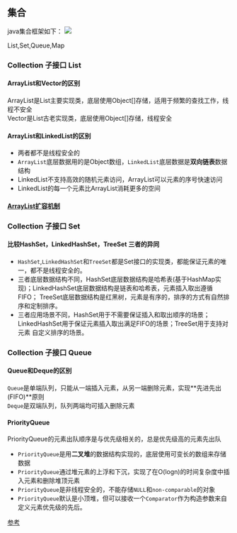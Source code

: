 ## 集合
java集合框架如下：
![](https://camo.githubusercontent.com/db8ac1b473b20570f0c55c0ba097b9a41873419c05c3f1ab6861036a2e67efc8/68747470733a2f2f67756964652d626c6f672d696d616765732e6f73732d636e2d7368656e7a68656e2e616c6979756e63732e636f6d2f6769746875622f6a61766167756964652f6a6176612f636f6c6c656374696f6e2f6a6176612d636f6c6c656374696f6e2d6869657261726368792e706e67)

List,Set,Queue,Map

### Collection 子接口 List
#### ArrayList和Vector的区别
ArrayList是List主要实现类，底层使用Object[]存储，适用于频繁的查找工作，线程不安全  
Vector是List古老实现类，底层使用Object[]存储，线程安全

#### ArrayList和LinkedList的区别
- 两者都不是线程安全的
- `ArrayList`底层数据用的是Object数组，`LinkedList`底层数据是**双向链表**数据结构
- LinkedList不支持高效的随机元素访问，ArrayList可以元素的序号快速访问
- LinkedList的每一个元素比ArrayList消耗更多的空间

#### [ArrayList扩容机制](https://javaguide.cn/java/collection/arraylist-source-code.html#_3-1-%E5%85%88%E4%BB%8E-arraylist-%E7%9A%84%E6%9E%84%E9%80%A0%E5%87%BD%E6%95%B0%E8%AF%B4%E8%B5%B7)

### Collection 子接口 Set

#### 比较HashSet，LinkedHashSet，TreeSet 三者的异同
- `HashSet`,`LinkedHashSet`和`TreeSet`都是Set接口的实现类，都能保证元素的唯一，都不是线程安全的。
- 三者底层数据结构不同，HashSet底层数据结构是哈希表(基于HashMap实现)；LinkedHashSet底层数据结构是链表和哈希表，元素插入取出遵循FIFO；
TreeSet底层数据结构是红黑树，元素是有序的，排序的方式有自然排序和定制排序。
- 三者应用场景不同，HashSet用于不需要保证插入和取出顺序的场景；LinkedHashSet用于保证元素插入取出满足FIFO的场景；TreeSet用于支持对元素
自定义排序的场景。

### Collection 子接口 Queue
#### Queue和Deque的区别
`Queue`是单端队列，只能从一端插入元素，从另一端删除元素，实现**先进先出(FIFO)**原则  
`Deque`是双端队列，队列两端均可插入删除元素

#### PriorityQueue
PriorityQueue的元素出队顺序是与优先级相关的，总是优先级高的元素先出队

- `PriorityQueue`是用**二叉堆**的数据结构实现的，底层使用可变长的数组来存储数据
- `PriorityQueue`通过堆元素的上浮和下沉，实现了在O(logn)的时间复杂度中插入元素和删除堆顶元素
- `PriorityQueue`是非线程安全的，不能存储`NULL`和`non-comparable`的对象
- `PriorityQueue`默认是小顶堆，但可以接收一个`Comparator`作为构造参数来自定义元素优先级的先后。


[参考](https://github.com/Snailclimb/JavaGuide/blob/main/docs/java/collection/java-collection-questions-01.md)